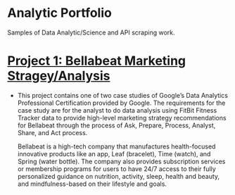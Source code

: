 # Analytic Portfolio
Samples of Data Analytic/Science and API scraping work.

# [Project 1: Bellabeat Marketing Stragey/Analysis](https://github.com/liljsl/Jackie_Lo_Portfolio/blob/main/bellabeat_case_study.Rmd)
* This project contains one of two case studies of Google’s Data Analytics Professional Certification provided by Google. The requirements for the case study are for the analyst to do data analysis using FitBit Fitness Tracker data to provide high-level marketing strategy recommendations for Bellabeat through the process of Ask, Prepare, Process, Analyst, Share, and Act process.
  
  Bellabeat is a high-tech company that manufactures health-focused innovative products like an app, Leaf (bracelet), Time (watch), and Spring (water bottle). The company also provides subscription services or membership programs for users to have 24/7 access to their fully personalized guidance on nutrition, activity, sleep, health and beauty, and mindfulness-based on their lifestyle and goals.
